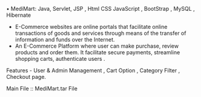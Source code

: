 • MediMart:
            Java, Servlet, JSP , Html CSS JavaScript , BootStrap , MySQL , Hibernate 
* E-Commerce websites are online portals that facilitate online transactions of goods and services through 
means of the transfer of information and funds over the Internet.
* An E-Commerce Platform where user can make purchase, review products and order them. It facilitate 
secure payments, streamline shopping carts, authenticate users .

Features - User & Admin Management , Cart Option , Category Filter , Checkout page.


Main File :: MediMart.tar File
